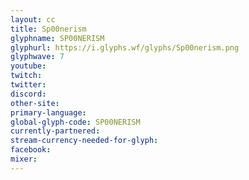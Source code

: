 ```yaml
---
layout: cc
title: Sp00nerism
glyphname: SP00NERISM
glyphurl: https://i.glyphs.wf/glyphs/Sp00nerism.png
glyphwave: 7
youtube: 
twitch: 
twitter: 
discord: 
other-site: 
primary-language: 
global-glyph-code: SP00NERISM
currently-partnered: 
stream-currency-needed-for-glyph: 
facebook: 
mixer: 
---
```


